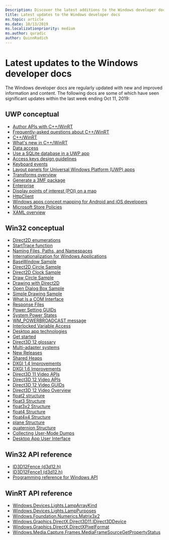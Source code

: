 ```yaml
---
Description: Discover the latest additions to the Windows developer docs.
title: Latest updates to the Windows developer docs
ms.topic: article
ms.date: 10/13/2019
ms.localizationpriority: medium
ms.author: quradic
author: QuinnRadich
---
```


# Latest updates to the Windows developer docs


The Windows developer docs are regularly updated with new and improved information and content. The following docs are some of which have seen significant updates within the last week ending Oct 11, 2019:


## UWP conceptual

<ul>
<li><a href="https://docs.microsoft.com/windows/uwp/cpp-and-winrt-apis/author-apis">Author APIs with C++/WinRT</a></li>
<li><a href="https://docs.microsoft.com/windows/uwp/cpp-and-winrt-apis/faq">Frequently-asked questions about C++/WinRT</a></li>
<li><a href="https://docs.microsoft.com/windows/uwp/cpp-and-winrt-apis/index">C++/WinRT</a></li>
<li><a href="https://docs.microsoft.com/windows/uwp/cpp-and-winrt-apis/news">What's new in C++/WinRT</a></li>
<li><a href="https://docs.microsoft.com/windows/uwp/data-access/index">Data access</a></li>
<li><a href="https://docs.microsoft.com/windows/uwp/data-access/sqlite-databases">Use a SQLite database in a UWP app</a></li>
<li><a href="https://docs.microsoft.com/windows/uwp/design/input/access-keys">Access keys design guidelines</a></li>
<li><a href="https://docs.microsoft.com/windows/uwp/design/input/keyboard-events">Keyboard events</a></li>
<li><a href="https://docs.microsoft.com/windows/uwp/design/layout/layout-panels">Layout panels for Universal Windows Platform (UWP) apps</a></li>
<li><a href="https://docs.microsoft.com/windows/uwp/design/layout/transforms">Transforms overview</a></li>
<li><a href="https://docs.microsoft.com/windows/uwp/devices-sensors/generate-3mf">Generate a 3MF package</a></li>
<li><a href="https://docs.microsoft.com/windows/uwp/enterprise/index">Enterprise</a></li>
<li><a href="https://docs.microsoft.com/windows/uwp/maps-and-location/display-poi">Display points of interest (POI) on a map</a></li>
<li><a href="https://docs.microsoft.com/windows/uwp/networking/httpclient">HttpClient</a></li>
<li><a href="https://docs.microsoft.com/windows/uwp/porting/android-ios-uwp-map">Windows apps concept mapping for Android and iOS developers</a></li>
<li><a href="https://docs.microsoft.com/windows/uwp/publish/store-policies">Microsoft Store Policies</a></li>
<li><a href="https://docs.microsoft.com/windows/uwp/xaml-platform/xaml-overview">XAML overview</a></li>
</ul>



## Win32 conceptual

<ul>
<li><a href="https://docs.microsoft.com/windows/desktop/Direct2D/enumerations">Direct2D enumerations</a></li>
<li><a href="https://docs.microsoft.com/windows/desktop/ETW/starttrace">StartTrace function</a></li>
<li><a href="https://docs.microsoft.com/windows/desktop/FileIO/naming-a-file">Naming Files, Paths, and Namespaces</a></li>
<li><a href="https://docs.microsoft.com/windows/desktop/Intl/international-support">Internationalization for Windows Applications</a></li>
<li><a href="https://docs.microsoft.com/windows/desktop/LearnWin32/basewindow-sample">BaseWindow Sample</a></li>
<li><a href="https://docs.microsoft.com/windows/desktop/LearnWin32/direct2d-circle-sample">Direct2D Circle Sample</a></li>
<li><a href="https://docs.microsoft.com/windows/desktop/LearnWin32/direct2d-clock-sample">Direct2D Clock Sample</a></li>
<li><a href="https://docs.microsoft.com/windows/desktop/LearnWin32/draw-circle-sample">Draw Circle Sample</a></li>
<li><a href="https://docs.microsoft.com/windows/desktop/LearnWin32/drawing-with-direct2d">Drawing with Direct2D</a></li>
<li><a href="https://docs.microsoft.com/windows/desktop/LearnWin32/open-dialog-box-sample">Open Dialog Box Sample</a></li>
<li><a href="https://docs.microsoft.com/windows/desktop/LearnWin32/simple-drawing-sample">Simple Drawing Sample</a></li>
<li><a href="https://docs.microsoft.com/windows/desktop/LearnWin32/what-is-a-com-interface-">What Is a COM Interface</a></li>
<li><a href="https://docs.microsoft.com/windows/desktop/Midl/response-files">Response Files</a></li>
<li><a href="https://docs.microsoft.com/windows/desktop/Power/power-setting-guids">Power Setting GUIDs</a></li>
<li><a href="https://docs.microsoft.com/windows/desktop/Power/system-power-states">System Power States</a></li>
<li><a href="https://docs.microsoft.com/windows/desktop/Power/wm-powerbroadcast">WM_POWERBROADCAST message</a></li>
<li><a href="https://docs.microsoft.com/windows/desktop/Sync/interlocked-variable-access">Interlocked Variable Access</a></li>
<li><a href="https://docs.microsoft.com/windows/desktop/desktop-app-technologies">Desktop app technologies</a></li>
<li><a href="https://docs.microsoft.com/windows/desktop/desktop-programming">Get started</a></li>
<li><a href="https://docs.microsoft.com/windows/desktop/direct3d12/directx-12-glossary">Direct3D 12 glossary</a></li>
<li><a href="https://docs.microsoft.com/windows/desktop/direct3d12/multi-engine">Multi-adapter systems</a></li>
<li><a href="https://docs.microsoft.com/windows/desktop/direct3d12/new-releases">New Releases</a></li>
<li><a href="https://docs.microsoft.com/windows/desktop/direct3d12/shared-heaps">Shared Heaps</a></li>
<li><a href="https://docs.microsoft.com/windows/desktop/direct3ddxgi/dxgi-1-4-improvements">DXGI 1.4 Improvements</a></li>
<li><a href="https://docs.microsoft.com/windows/desktop/direct3ddxgi/dxgi-1-6-improvements">DXGI 1.6 Improvements</a></li>
<li><a href="https://docs.microsoft.com/windows/desktop/medfound/direct3d-11-video-apis">Direct3D 11 Video APIs</a></li>
<li><a href="https://docs.microsoft.com/windows/desktop/medfound/direct3d-12-video-apis">Direct3D 12 Video APIs</a></li>
<li><a href="https://docs.microsoft.com/windows/desktop/medfound/direct3d-12-video-guids">Direct3D 12 Video GUIDs</a></li>
<li><a href="https://docs.microsoft.com/windows/desktop/medfound/direct3d-12-video-overview">Direct3D 12 Video Overview</a></li>
<li><a href="https://docs.microsoft.com/windows/desktop/numerics_h/float2-structure">float2 structure</a></li>
<li><a href="https://docs.microsoft.com/windows/desktop/numerics_h/float3-structure">float3 Structure</a></li>
<li><a href="https://docs.microsoft.com/windows/desktop/numerics_h/float3x2-structure">float3x2 Structure</a></li>
<li><a href="https://docs.microsoft.com/windows/desktop/numerics_h/float4-structure">float4 Structure</a></li>
<li><a href="https://docs.microsoft.com/windows/desktop/numerics_h/float4x4-structure">float4x4 Structure</a></li>
<li><a href="https://docs.microsoft.com/windows/desktop/numerics_h/plane-structure">plane Structure</a></li>
<li><a href="https://docs.microsoft.com/windows/desktop/numerics_h/quaternion-structure">quaternion Structure</a></li>
<li><a href="https://docs.microsoft.com/windows/desktop/wer/collecting-user-mode-dumps">Collecting User-Mode Dumps</a></li>
<li><a href="https://docs.microsoft.com/windows/desktop/windows-application-ui-development">Desktop App User Interface</a></li>
</ul>

## Win32 API reference

<ul>
<li><a href="https://docs.microsoft.com/windows/win32/api/d3d12/nn-d3d12-id3d12fence">ID3D12Fence (d3d12.h) </a></li>
<li><a href="https://docs.microsoft.com/windows/win32/api/d3d12/nn-d3d12-id3d12fence1">ID3D12Fence1 (d3d12.h) </a></li>
<li><a href="https://docs.microsoft.com/windows/win32/api/index_bkp">Programming reference for Windows API </a></li>
</ul>

## WinRT API reference

<ul>
<li><a href="https://docs.microsoft.com/uwp/api/windows.devices.lights.lamparraykind">Windows.Devices.Lights.LampArrayKind</a></li>
<li><a href="https://docs.microsoft.com/uwp/api/windows.devices.lights.lamppurposes">Windows.Devices.Lights.LampPurposes</a></li>
<li><a href="https://docs.microsoft.com/uwp/api/windows.foundation.numerics.matrix3x2">Windows.Foundation.Numerics.Matrix3x2</a></li>
<li><a href="https://docs.microsoft.com/uwp/api/windows.graphics.directx.direct3d11.idirect3ddevice">Windows.Graphics.DirectX.Direct3D11.IDirect3DDevice</a></li>
<li><a href="https://docs.microsoft.com/uwp/api/windows.graphics.directx.directxpixelformat">Windows.Graphics.DirectX.DirectXPixelFormat</a></li>
<li><a href="https://docs.microsoft.com/uwp/api/windows.media.capture.frames.mediaframesourcegetpropertystatus">Windows.Media.Capture.Frames.MediaFrameSourceGetPropertyStatus</a></li>

</ul>
